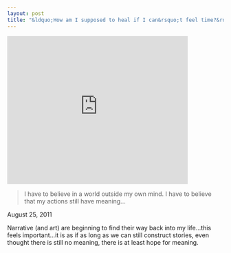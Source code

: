 ```yaml
---
layout: post
title: "&ldquo;How am I supposed to heal if I can&rsquo;t feel time?&rdquo;"
---
```


<div class="media"><iframe width="420" height="345" src="http://www.youtube.com/embed/AzUHCc5Vvk0?rel=0" frameborder="0" allowfullscreen></iframe></div>

> I have to believe in a world outside my own mind. I have to believe that my actions still have meaning...

<p class="date">August 25, 2011</p>

<p class="postscript">Narrative (and art) are beginning to find their way back into my life...this feels important...it is as if as long as we can still construct stories, even thought there is still no meaning, there is at least hope for meaning.</p>